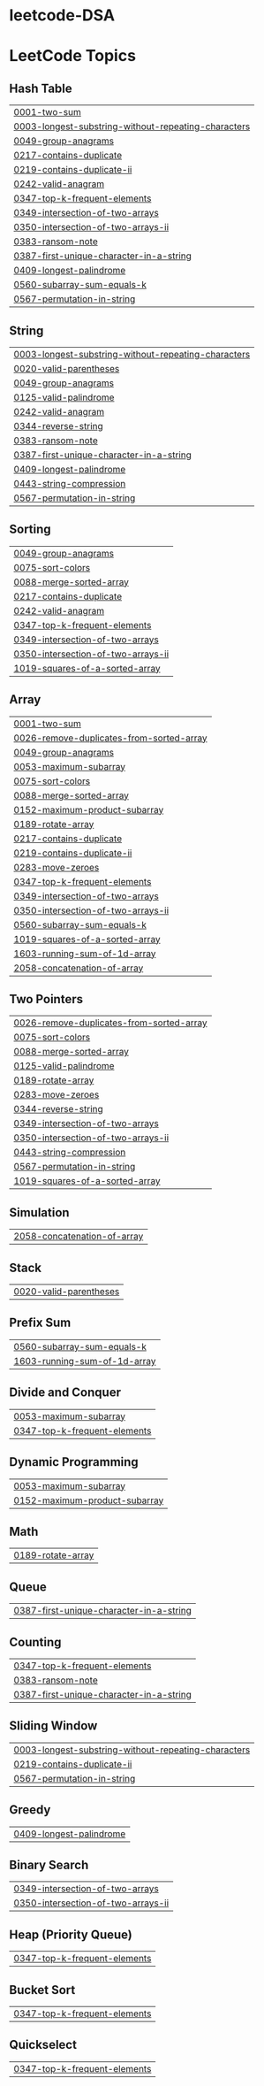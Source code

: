 # leetcode-DSA
<!---LeetCode Topics Start-->
# LeetCode Topics
## Hash Table
|  |
| ------- |
| [0001-two-sum](https://github.com/Ashwin-ER/leetcode-DSA/tree/master/0001-two-sum) |
| [0003-longest-substring-without-repeating-characters](https://github.com/Ashwin-ER/leetcode-DSA/tree/master/0003-longest-substring-without-repeating-characters) |
| [0049-group-anagrams](https://github.com/Ashwin-ER/leetcode-DSA/tree/master/0049-group-anagrams) |
| [0217-contains-duplicate](https://github.com/Ashwin-ER/leetcode-DSA/tree/master/0217-contains-duplicate) |
| [0219-contains-duplicate-ii](https://github.com/Ashwin-ER/leetcode-DSA/tree/master/0219-contains-duplicate-ii) |
| [0242-valid-anagram](https://github.com/Ashwin-ER/leetcode-DSA/tree/master/0242-valid-anagram) |
| [0347-top-k-frequent-elements](https://github.com/Ashwin-ER/leetcode-DSA/tree/master/0347-top-k-frequent-elements) |
| [0349-intersection-of-two-arrays](https://github.com/Ashwin-ER/leetcode-DSA/tree/master/0349-intersection-of-two-arrays) |
| [0350-intersection-of-two-arrays-ii](https://github.com/Ashwin-ER/leetcode-DSA/tree/master/0350-intersection-of-two-arrays-ii) |
| [0383-ransom-note](https://github.com/Ashwin-ER/leetcode-DSA/tree/master/0383-ransom-note) |
| [0387-first-unique-character-in-a-string](https://github.com/Ashwin-ER/leetcode-DSA/tree/master/0387-first-unique-character-in-a-string) |
| [0409-longest-palindrome](https://github.com/Ashwin-ER/leetcode-DSA/tree/master/0409-longest-palindrome) |
| [0560-subarray-sum-equals-k](https://github.com/Ashwin-ER/leetcode-DSA/tree/master/0560-subarray-sum-equals-k) |
| [0567-permutation-in-string](https://github.com/Ashwin-ER/leetcode-DSA/tree/master/0567-permutation-in-string) |
## String
|  |
| ------- |
| [0003-longest-substring-without-repeating-characters](https://github.com/Ashwin-ER/leetcode-DSA/tree/master/0003-longest-substring-without-repeating-characters) |
| [0020-valid-parentheses](https://github.com/Ashwin-ER/leetcode-DSA/tree/master/0020-valid-parentheses) |
| [0049-group-anagrams](https://github.com/Ashwin-ER/leetcode-DSA/tree/master/0049-group-anagrams) |
| [0125-valid-palindrome](https://github.com/Ashwin-ER/leetcode-DSA/tree/master/0125-valid-palindrome) |
| [0242-valid-anagram](https://github.com/Ashwin-ER/leetcode-DSA/tree/master/0242-valid-anagram) |
| [0344-reverse-string](https://github.com/Ashwin-ER/leetcode-DSA/tree/master/0344-reverse-string) |
| [0383-ransom-note](https://github.com/Ashwin-ER/leetcode-DSA/tree/master/0383-ransom-note) |
| [0387-first-unique-character-in-a-string](https://github.com/Ashwin-ER/leetcode-DSA/tree/master/0387-first-unique-character-in-a-string) |
| [0409-longest-palindrome](https://github.com/Ashwin-ER/leetcode-DSA/tree/master/0409-longest-palindrome) |
| [0443-string-compression](https://github.com/Ashwin-ER/leetcode-DSA/tree/master/0443-string-compression) |
| [0567-permutation-in-string](https://github.com/Ashwin-ER/leetcode-DSA/tree/master/0567-permutation-in-string) |
## Sorting
|  |
| ------- |
| [0049-group-anagrams](https://github.com/Ashwin-ER/leetcode-DSA/tree/master/0049-group-anagrams) |
| [0075-sort-colors](https://github.com/Ashwin-ER/leetcode-DSA/tree/master/0075-sort-colors) |
| [0088-merge-sorted-array](https://github.com/Ashwin-ER/leetcode-DSA/tree/master/0088-merge-sorted-array) |
| [0217-contains-duplicate](https://github.com/Ashwin-ER/leetcode-DSA/tree/master/0217-contains-duplicate) |
| [0242-valid-anagram](https://github.com/Ashwin-ER/leetcode-DSA/tree/master/0242-valid-anagram) |
| [0347-top-k-frequent-elements](https://github.com/Ashwin-ER/leetcode-DSA/tree/master/0347-top-k-frequent-elements) |
| [0349-intersection-of-two-arrays](https://github.com/Ashwin-ER/leetcode-DSA/tree/master/0349-intersection-of-two-arrays) |
| [0350-intersection-of-two-arrays-ii](https://github.com/Ashwin-ER/leetcode-DSA/tree/master/0350-intersection-of-two-arrays-ii) |
| [1019-squares-of-a-sorted-array](https://github.com/Ashwin-ER/leetcode-DSA/tree/master/1019-squares-of-a-sorted-array) |
## Array
|  |
| ------- |
| [0001-two-sum](https://github.com/Ashwin-ER/leetcode-DSA/tree/master/0001-two-sum) |
| [0026-remove-duplicates-from-sorted-array](https://github.com/Ashwin-ER/leetcode-DSA/tree/master/0026-remove-duplicates-from-sorted-array) |
| [0049-group-anagrams](https://github.com/Ashwin-ER/leetcode-DSA/tree/master/0049-group-anagrams) |
| [0053-maximum-subarray](https://github.com/Ashwin-ER/leetcode-DSA/tree/master/0053-maximum-subarray) |
| [0075-sort-colors](https://github.com/Ashwin-ER/leetcode-DSA/tree/master/0075-sort-colors) |
| [0088-merge-sorted-array](https://github.com/Ashwin-ER/leetcode-DSA/tree/master/0088-merge-sorted-array) |
| [0152-maximum-product-subarray](https://github.com/Ashwin-ER/leetcode-DSA/tree/master/0152-maximum-product-subarray) |
| [0189-rotate-array](https://github.com/Ashwin-ER/leetcode-DSA/tree/master/0189-rotate-array) |
| [0217-contains-duplicate](https://github.com/Ashwin-ER/leetcode-DSA/tree/master/0217-contains-duplicate) |
| [0219-contains-duplicate-ii](https://github.com/Ashwin-ER/leetcode-DSA/tree/master/0219-contains-duplicate-ii) |
| [0283-move-zeroes](https://github.com/Ashwin-ER/leetcode-DSA/tree/master/0283-move-zeroes) |
| [0347-top-k-frequent-elements](https://github.com/Ashwin-ER/leetcode-DSA/tree/master/0347-top-k-frequent-elements) |
| [0349-intersection-of-two-arrays](https://github.com/Ashwin-ER/leetcode-DSA/tree/master/0349-intersection-of-two-arrays) |
| [0350-intersection-of-two-arrays-ii](https://github.com/Ashwin-ER/leetcode-DSA/tree/master/0350-intersection-of-two-arrays-ii) |
| [0560-subarray-sum-equals-k](https://github.com/Ashwin-ER/leetcode-DSA/tree/master/0560-subarray-sum-equals-k) |
| [1019-squares-of-a-sorted-array](https://github.com/Ashwin-ER/leetcode-DSA/tree/master/1019-squares-of-a-sorted-array) |
| [1603-running-sum-of-1d-array](https://github.com/Ashwin-ER/leetcode-DSA/tree/master/1603-running-sum-of-1d-array) |
| [2058-concatenation-of-array](https://github.com/Ashwin-ER/leetcode-DSA/tree/master/2058-concatenation-of-array) |
## Two Pointers
|  |
| ------- |
| [0026-remove-duplicates-from-sorted-array](https://github.com/Ashwin-ER/leetcode-DSA/tree/master/0026-remove-duplicates-from-sorted-array) |
| [0075-sort-colors](https://github.com/Ashwin-ER/leetcode-DSA/tree/master/0075-sort-colors) |
| [0088-merge-sorted-array](https://github.com/Ashwin-ER/leetcode-DSA/tree/master/0088-merge-sorted-array) |
| [0125-valid-palindrome](https://github.com/Ashwin-ER/leetcode-DSA/tree/master/0125-valid-palindrome) |
| [0189-rotate-array](https://github.com/Ashwin-ER/leetcode-DSA/tree/master/0189-rotate-array) |
| [0283-move-zeroes](https://github.com/Ashwin-ER/leetcode-DSA/tree/master/0283-move-zeroes) |
| [0344-reverse-string](https://github.com/Ashwin-ER/leetcode-DSA/tree/master/0344-reverse-string) |
| [0349-intersection-of-two-arrays](https://github.com/Ashwin-ER/leetcode-DSA/tree/master/0349-intersection-of-two-arrays) |
| [0350-intersection-of-two-arrays-ii](https://github.com/Ashwin-ER/leetcode-DSA/tree/master/0350-intersection-of-two-arrays-ii) |
| [0443-string-compression](https://github.com/Ashwin-ER/leetcode-DSA/tree/master/0443-string-compression) |
| [0567-permutation-in-string](https://github.com/Ashwin-ER/leetcode-DSA/tree/master/0567-permutation-in-string) |
| [1019-squares-of-a-sorted-array](https://github.com/Ashwin-ER/leetcode-DSA/tree/master/1019-squares-of-a-sorted-array) |
## Simulation
|  |
| ------- |
| [2058-concatenation-of-array](https://github.com/Ashwin-ER/leetcode-DSA/tree/master/2058-concatenation-of-array) |
## Stack
|  |
| ------- |
| [0020-valid-parentheses](https://github.com/Ashwin-ER/leetcode-DSA/tree/master/0020-valid-parentheses) |
## Prefix Sum
|  |
| ------- |
| [0560-subarray-sum-equals-k](https://github.com/Ashwin-ER/leetcode-DSA/tree/master/0560-subarray-sum-equals-k) |
| [1603-running-sum-of-1d-array](https://github.com/Ashwin-ER/leetcode-DSA/tree/master/1603-running-sum-of-1d-array) |
## Divide and Conquer
|  |
| ------- |
| [0053-maximum-subarray](https://github.com/Ashwin-ER/leetcode-DSA/tree/master/0053-maximum-subarray) |
| [0347-top-k-frequent-elements](https://github.com/Ashwin-ER/leetcode-DSA/tree/master/0347-top-k-frequent-elements) |
## Dynamic Programming
|  |
| ------- |
| [0053-maximum-subarray](https://github.com/Ashwin-ER/leetcode-DSA/tree/master/0053-maximum-subarray) |
| [0152-maximum-product-subarray](https://github.com/Ashwin-ER/leetcode-DSA/tree/master/0152-maximum-product-subarray) |
## Math
|  |
| ------- |
| [0189-rotate-array](https://github.com/Ashwin-ER/leetcode-DSA/tree/master/0189-rotate-array) |
## Queue
|  |
| ------- |
| [0387-first-unique-character-in-a-string](https://github.com/Ashwin-ER/leetcode-DSA/tree/master/0387-first-unique-character-in-a-string) |
## Counting
|  |
| ------- |
| [0347-top-k-frequent-elements](https://github.com/Ashwin-ER/leetcode-DSA/tree/master/0347-top-k-frequent-elements) |
| [0383-ransom-note](https://github.com/Ashwin-ER/leetcode-DSA/tree/master/0383-ransom-note) |
| [0387-first-unique-character-in-a-string](https://github.com/Ashwin-ER/leetcode-DSA/tree/master/0387-first-unique-character-in-a-string) |
## Sliding Window
|  |
| ------- |
| [0003-longest-substring-without-repeating-characters](https://github.com/Ashwin-ER/leetcode-DSA/tree/master/0003-longest-substring-without-repeating-characters) |
| [0219-contains-duplicate-ii](https://github.com/Ashwin-ER/leetcode-DSA/tree/master/0219-contains-duplicate-ii) |
| [0567-permutation-in-string](https://github.com/Ashwin-ER/leetcode-DSA/tree/master/0567-permutation-in-string) |
## Greedy
|  |
| ------- |
| [0409-longest-palindrome](https://github.com/Ashwin-ER/leetcode-DSA/tree/master/0409-longest-palindrome) |
## Binary Search
|  |
| ------- |
| [0349-intersection-of-two-arrays](https://github.com/Ashwin-ER/leetcode-DSA/tree/master/0349-intersection-of-two-arrays) |
| [0350-intersection-of-two-arrays-ii](https://github.com/Ashwin-ER/leetcode-DSA/tree/master/0350-intersection-of-two-arrays-ii) |
## Heap (Priority Queue)
|  |
| ------- |
| [0347-top-k-frequent-elements](https://github.com/Ashwin-ER/leetcode-DSA/tree/master/0347-top-k-frequent-elements) |
## Bucket Sort
|  |
| ------- |
| [0347-top-k-frequent-elements](https://github.com/Ashwin-ER/leetcode-DSA/tree/master/0347-top-k-frequent-elements) |
## Quickselect
|  |
| ------- |
| [0347-top-k-frequent-elements](https://github.com/Ashwin-ER/leetcode-DSA/tree/master/0347-top-k-frequent-elements) |
<!---LeetCode Topics End-->